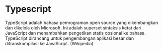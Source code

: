 # Typescript

TypeScript adalah bahasa pemrograman open source yang dikembangkan dan dikelola oleh Microsoft. Ini adalah superset sintaksis ketat dari JavaScript dan menambahkan pengetikan statis opsional ke bahasa. TypeScript dirancang untuk pengembangan aplikasi besar dan ditranskompilasi ke JavaScript. (Wikipedia)
